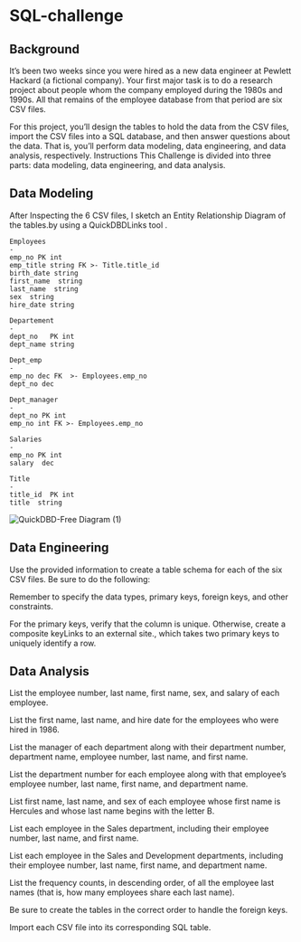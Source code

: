 # SQL-challenge

  ## Background
It’s been two weeks since you were hired as a new data engineer at Pewlett Hackard (a fictional company). 
Your first major task is to do a research project about people whom the company employed during the 1980s and 1990s.
All that remains of the employee database from that period are six CSV files.

For this project, you’ll design the tables to hold the data from the CSV files, import the CSV files into a SQL database, and then answer questions about the data. 
That is, you’ll perform data modeling, data engineering, and data analysis, respectively.
Instructions
This Challenge is divided into three parts: data modeling, data engineering, and data analysis.

## Data Modeling
After Inspecting  the 6 CSV files, I sketch an Entity Relationship Diagram of the tables.by using a  QuickDBDLinks tool .
```
Employees
-
emp_no PK int
emp_title string FK >- Title.title_id
birth_date string
first_name  string
last_name  string
sex  string
hire_date string 

Departement
-
dept_no   PK int
dept_name string 

Dept_emp
-
emp_no dec FK  >- Employees.emp_no
dept_no dec 

Dept_manager
-
dept_no PK int
emp_no int FK >- Employees.emp_no

Salaries
-
emp_no PK int
salary  dec 

Title
-
title_id  PK int
title  string
```

![QuickDBD-Free Diagram (1)](https://github.com/fahr-khadija/sql-challenge/assets/100168693/249c88a1-6b99-457e-adee-37f0cdd3a97c)


## Data Engineering
Use the provided information to create a table schema for each of the six CSV files. Be sure to do the following:

Remember to specify the data types, primary keys, foreign keys, and other constraints.

For the primary keys, verify that the column is unique. Otherwise, create a composite keyLinks to an external site., which takes two primary keys to uniquely identify a row.



## Data Analysis
List the employee number, last name, first name, sex, and salary of each employee.

List the first name, last name, and hire date for the employees who were hired in 1986.

List the manager of each department along with their department number, department name, employee number, last name, and first name.

List the department number for each employee along with that employee’s employee number, last name, first name, and department name.

List first name, last name, and sex of each employee whose first name is Hercules and whose last name begins with the letter B.

List each employee in the Sales department, including their employee number, last name, and first name.

List each employee in the Sales and Development departments, including their employee number, last name, first name, and department name.

List the frequency counts, in descending order, of all the employee last names (that is, how many employees share each last name).

Be sure to create the tables in the correct order to handle the foreign keys.

Import each CSV file into its corresponding SQL table.
